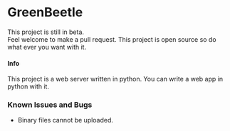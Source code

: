 # GreenBeetle





This project is still in beta.<br>
Feel welcome to make a pull request. This project is open source so do what ever you want with it. 
<br>
#### Info
This project is a web server written in python. You can write a web app in python with it.
<br>

### Known Issues and Bugs
 - Binary files cannot be uploaded.


